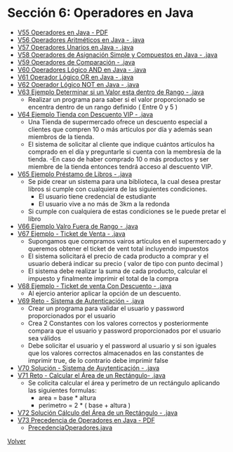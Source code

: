 # Sección 6: Operadores en Java

* [V55 Operadores en Java - PDF](V55_Operadores_en_Java/05-01-00-Operadores-UJ.pdf)
* [V56 Operadores Aritméticos en Java - .java](V56_Operadores_Aritmeticos/src/OperadoresAritmeticos.java)
* [V57 Operadores Unarios en Java - .java](V57_Operadores_Unarios_en_Java/src/OperadoresUnarios.java)
* [V58 Operadores de Asignación Simple y Compuestos en Java - .java](V58_Operadores_de_Asignacion_Simples_y_Compuestos_en_Java/src/OperadoresAsignacion.java)
* [V59 Operadores de Comparación - .java](V59_Operqadores_de_Comparacion/src/OperadoresComparacion.java)
* [V60 Operadores Lógico AND en Java - .java](V60_Operador_Logico_AND_en_Java/src/OperadorAND.java)
* [V61 Operador Lógico OR en Java - .java](V61_Operador_Logico_OR_en_Java/src/OperadorOR.java)
* [V62 Operador Lógico NOT en Java - .java](V62_Operador_Logico_NOT_en_Java/src/OperadorNOT.java)
* [V63 Ejemplo Determinar si un Valor esta dentro de Rango - .java](V63_Ejemplo_Determinar_si_un_Valor_esta_dentro_de_Rango/src/ValorDentroRango.java)
    - Realizar un programa para saber si el valor proporcionado se 
        encentra dentro de un rango definido ( Entre 0 y 5 )
* [V64 Ejemplo Tienda con Descuento VIP - .java](V64_Ejemplo_Tienda_con_Descuento_VIP/src/SistemaDescuentosVip.java)
    - Una Tienda de supermercado ofrece un descuento especial a clientes que compren 
        10 o más artículos por día y además sean miembros de la tienda.
    - El sistema de solicitar al cliente que indique cuántos artículos ha comprado en el día
        y preguntarle si cuenta con la membresía de la tienda.
    -En caso de haber comprado 10 o más productos y ser miembre de la tienda entonces
        tendrá acceso al descuento VIP.
* [V65 Ejemplo Préstamo de Libros - .java](V65_Ejemplo_Prestamo_de_Libros/src/SistemaPrestamoLibros.java)
    - Se pide crear un sistema para una biblioteca, la cual desea prestar libros si
        cumple con cualquiera de las siguientes condiciones.
        * El usuario tiene credencial de estudiante
        * El usuario vive a no más de 3km a la redonda 
    - Si cumple con cualquiera de estas condiciones se le puede pretar el libro
* [V66 Ejemplo Valro Fuera de Rango - .java](V66_Ejemplo_Valor_Fuera_de_Rango/src/RangoVariable.java)
* [V67 Ejemplo - Ticket de Venta - .java](V67_Ejemplo_Ticket_de_Venta/src/TicketVenta.java)
    - Supongamos que compramos vairos artículos en el supermercado y queremos
        obtener el ticket de vent total incluyendo impuestos
    - El sistema solicitará el precio de cada producto a comprar
        y el usuario deberá indicar su precio ( valor de tipo con punto decimal )
    - El sistema debe realizar la suma de cada producto, calcular el impuesto 
        y finalmente imprimir el total de la compra
* [V68 Ejemplo - Ticket de venta Con Descuento - .java](V68_Ejemplo_Ticket_de_Venta_con_Descuento/src/TicketVenta.java)
    - Al ejercio anterior aplicar la opción de un descuento.
* [V69 Reto - Sistema de Autenticación - .java](V69_Reto_Sistema_de_Autenticacion/src/SistemaAutenticacion.java)
    - Crear un programa para validar el usuario y password proporcionados 
        por el usuario
    - Crea 2 Constantes con los valores correctos y posteriormente
        compara que el usuario y password proporcionados por
        el usuario sea válidos
    - Debe solicitar el usuario y el password al usuario y si son iguales
        que los valores correctos almacenados en las constantes de imprimir true,
        de lo contrario debe imprimir false
* [V70 Solución - Sistema de Auytenticación - .java](V70_Solucion_Sistema_de_Autentificacion/src/SistemaAutentificacion.java)
* [V71 Reto - Calcular el Área de un Rectángulo- .java](V71_Reto_Calculo_del_Area_de_un_Rectangulo/src/CalculoRectangulo.java)
    - Se colicita calcular el área y perímetro de un rectángulo aplicando
        las siguientes formulas:
        * area = base * altura
        * perimetro = 2 * ( base + altura )
* [V72 Solución Cálculo del Área de un Rectángulo - .java](V72_Solucion_Calculo_del_Area_de_un_Rectangulo/src/CalculoAreaRectangulo.java)
* [V73 Precedencia de Operadores en Java - PDF](V73_Precedencia_de_Operadores_en_Java/Docs/05-19-00-PrecedenciaOperadores-UJ.pdf)
    * [PrecedenciaOperadores.java](V73_Precedencia_de_Operadores_en_Java/src/PrecedenciaOperadores.java)

[Volver](../)